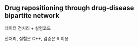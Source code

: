 ## Drug repositioning through drug-disease bipartite network
데이터 전처리 + 실험코드

전처리, 실험은 C++, 검증은 R 이용
